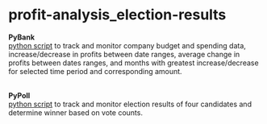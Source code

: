 # profit-analysis_election-results

<b>PyBank</b> <br>
<a href="https://github.com/cspence001/profit-analysis_election-results/blob/main/PyBank/main.py">python script</a> to track and monitor company budget and spending data, increase/decrease in profits between date ranges, average change in profits between dates ranges, and months with greatest increase/decrease for selected time period and corresponding amount. 

<br />
<b>PyPoll</b> <br>
<a href="https://github.com/cspence001/profit-analysis_election-results/blob/main/PyPoll/main.py">python script</a> to track and monitor election results of four candidates and determine winner based on vote counts. 
